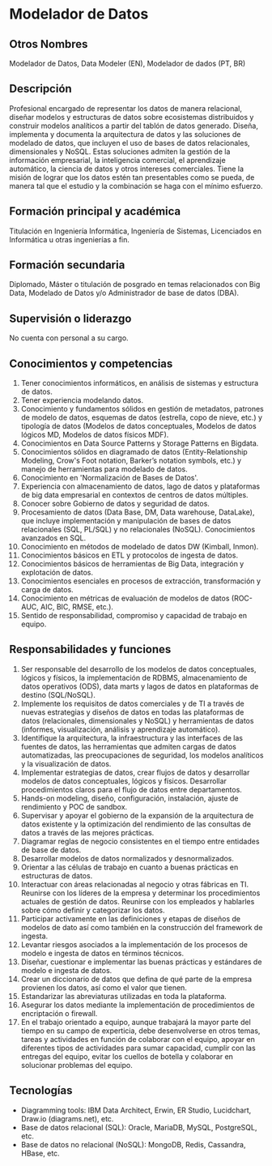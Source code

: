 # Modelador de Datos

## Otros Nombres

Modelador de Datos, Data Modeler (EN), Modelador de dados (PT, BR)

## Descripción

Profesional encargado de representar los datos de manera relacional, diseñar modelos y estructuras de datos sobre ecosistemas distribuidos y construir modelos analíticos a partir del tablón de datos generado. Diseña, implementa y documenta la arquitectura de datos y las soluciones de modelado de datos, que incluyen el uso de bases de datos relacionales, dimensionales y NoSQL. Estas soluciones admiten la gestión de la información empresarial, la inteligencia comercial, el aprendizaje automático, la ciencia de datos y otros intereses comerciales. Tiene la misión de lograr que los datos estén tan presentables como se pueda, de manera tal que el estudio y la combinación se haga con el mínimo esfuerzo.

## Formación principal y académica

Titulación en Ingeniería Informática, Ingeniería de Sistemas, Licenciados en Informática u otras ingenierías a fin.

## Formación secundaria

Diplomado, Máster o titulación de posgrado en temas relacionados con Big Data, Modelado de Datos y/o Administrador de base de datos (DBA).

## Supervisión o liderazgo

No cuenta con personal a su cargo.

## Conocimientos y competencias

1.	Tener conocimientos informáticos, en análisis de sistemas y estructura de datos.
2.	Tener experiencia modelando datos.
3.	Conocimiento y fundamentos sólidos en gestión de metadatos, patrones de modelo de datos, esquemas de datos (estrella, copo de nieve, etc.) y tipología de datos (Modelos de datos conceptuales, Modelos de datos lógicos MD, Modelos de datos físicos MDF).
4.  Conocimientos en Data Source Patterns y Storage Patterns en Bigdata.
5.	Conocimientos sólidos en diagramado de datos (Entity-Relationship Modeling, Crow's Foot notation, Barker’s notation symbols, etc.) y manejo de herramientas para modelado de datos.
6. Conocimiento en 'Normalización de Bases de Datos'.
7.	Experiencia con almacenamiento de datos, lago de datos y plataformas de big data empresarial en contextos de centros de datos múltiples.
8.	Conocer sobre Gobierno de datos y seguridad de datos.
9.	Procesamiento de datos (Data Base, DM, Data warehouse, DataLake), que incluye implementación y manipulación de bases de datos relacionales (SQL, PL/SQL) y no relacionales (NoSQL). Conocimientos avanzados en SQL.
10. Conocimiento en métodos de modelado de datos DW (Kimball, Inmon).
11.	Conocimientos básicos en ETL y protocolos de ingesta de datos.
12.	Conocimientos básicos de herramientas de Big Data, integración y explotación de datos. 
13.	Conocimientos esenciales en procesos de extracción, transformación y carga de datos.
14.	Conocimiento en métricas de evaluación de modelos de datos (ROC-AUC, AIC, BIC, RMSE, etc.).
15.	Sentido de responsabilidad, compromiso y capacidad de trabajo en equipo. 


## Responsabilidades y funciones

1.	Ser responsable del desarrollo de los modelos de datos conceptuales, lógicos y físicos, la implementación de RDBMS, almacenamiento de datos operativos (ODS), data marts y lagos de datos en plataformas de destino (SQL/NoSQL).
2.	Implemente los requisitos de datos comerciales y de TI a través de nuevas estrategias y diseños de datos en todas las plataformas de datos (relacionales, dimensionales y NoSQL) y herramientas de datos (informes, visualización, análisis y aprendizaje automático).
3.	Identifique la arquitectura, la infraestructura y las interfaces de las fuentes de datos, las herramientas que admiten cargas de datos automatizadas, las preocupaciones de seguridad, los modelos analíticos y la visualización de datos.
4.	Implementar estrategias de datos, crear flujos de datos y desarrollar modelos de datos conceptuales, lógicos y físicos. Desarrollar procedimientos claros para el flujo de datos entre departamentos.
5.	Hands-on modeling, diseño, configuración, instalación, ajuste de rendimiento y POC de sandbox.
6.	Supervisar y apoyar el gobierno de la expansión de la arquitectura de datos existente y la optimización del rendimiento de las consultas de datos a través de las mejores prácticas.
7.	Diagramar reglas de negocio consistentes en el tiempo entre entidades de base de datos.
8.	Desarrollar modelos de datos normalizados y desnormalizados.
9.	Orientar a las células de trabajo en cuanto a buenas prácticas en estructuras de datos.
10.	Interactuar con áreas relacionadas al negocio y otras fábricas en TI. Reunirse con los líderes de la empresa y determinar los procedimientos actuales de gestión de datos. Reunirse con los empleados y hablarles sobre cómo definir y categorizar los datos.
11.	Participar activamente en las definiciones y etapas de diseños de modelos de dato así como también en la construcción del framework de ingesta.
12.	Levantar riesgos asociados a la implementación de los procesos de modelo e ingesta de datos en términos técnicos.
13.	Diseñar, cuestionar e implementar las buenas prácticas y estándares de modelo e ingesta de datos.
14. Crear un diccionario de datos que defina de qué parte de la empresa provienen los datos, así como el valor que tienen.
15. Estandarizar las abreviaturas utilizadas en toda la plataforma.
16. Asegurar los datos mediante la implementación de procedimientos de encriptación o firewall.
17. En el trabajo orientado a equipo, aunque trabajará la mayor parte del tiempo en su campo de experticia, debe desenvolverse en otros temas, tareas y actividades en función de colaborar con el equipo, apoyar en diferentes tipos de actividades para sumar capacidad, cumplir con las entregas del equipo, evitar los cuellos de botella y colaborar en solucionar problemas del equipo. 


## Tecnologías

- Diagramming tools: IBM Data Architect, Erwin, ER Studio, Lucidchart, Draw.io  (diagrams.net), etc.
- Base de datos relacional (SQL): Oracle, MariaDB, MySQL, PostgreSQL, etc.
- Base de datos no relacional (NoSQL): MongoDB, Redis, Cassandra, HBase, etc.

